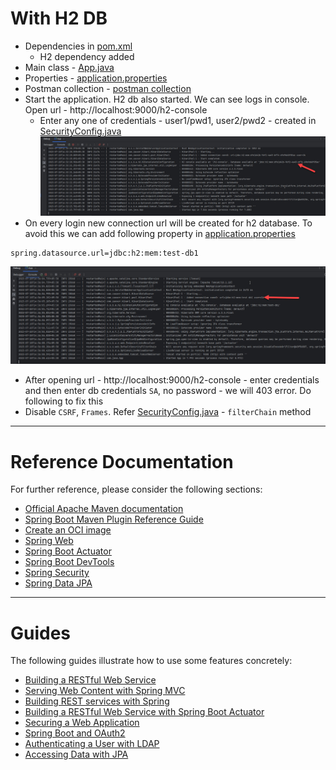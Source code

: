 # With H2 DB
* Dependencies in [pom.xml](pom.xml)
  * H2 dependency added
* Main class - [App.java](src/main/java/com/java/App.java)
* Properties - [application.properties](src/main/resources/application.properties)
* Postman collection - [postman collection](postman)
* Start the application. H2 db also started. We can see logs in console. Open url - http://localhost:9000/h2-console
  * Enter any one of credentials - user1/pwd1, user2/pwd2 - created in [SecurityConfig.java](src/main/java/com/java/config/SecurityConfig.java)
![picture](imgs/default-h2-db.jpg)
* On every login new connection url will be created for h2 database. To avoid this we can add following property in [application.properties](src/main/resources/application.properties)
```
spring.datasource.url=jdbc:h2:mem:test-db1
```
![picture](imgs/h2-db.jpg)
* After opening url - http://localhost:9000/h2-console - enter credentials and then enter db credentials `SA`, no password - we will 403 error. Do following to fix this
* Disable `CSRF`, `Frames`. Refer [SecurityConfig.java](src/main/java/com/java/config/SecurityConfig.java) - `filterChain` method
------
# Reference Documentation
For further reference, please consider the following sections:
* [Official Apache Maven documentation](https://maven.apache.org/guides/index.html)
* [Spring Boot Maven Plugin Reference Guide](https://docs.spring.io/spring-boot/docs/3.1.1/maven-plugin/reference/html/)
* [Create an OCI image](https://docs.spring.io/spring-boot/docs/3.1.1/maven-plugin/reference/html/#build-image)
* [Spring Web](https://docs.spring.io/spring-boot/docs/3.1.1/reference/htmlsingle/#web)
* [Spring Boot Actuator](https://docs.spring.io/spring-boot/docs/3.1.1/reference/htmlsingle/#actuator)
* [Spring Boot DevTools](https://docs.spring.io/spring-boot/docs/3.1.1/reference/htmlsingle/#using.devtools)
* [Spring Security](https://docs.spring.io/spring-boot/docs/3.1.1/reference/htmlsingle/#web.security)
* [Spring Data JPA](https://docs.spring.io/spring-boot/docs/3.1.1/reference/htmlsingle/#data.sql.jpa-and-spring-data)
------
# Guides
The following guides illustrate how to use some features concretely:
* [Building a RESTful Web Service](https://spring.io/guides/gs/rest-service/)
* [Serving Web Content with Spring MVC](https://spring.io/guides/gs/serving-web-content/)
* [Building REST services with Spring](https://spring.io/guides/tutorials/rest/)
* [Building a RESTful Web Service with Spring Boot Actuator](https://spring.io/guides/gs/actuator-service/)
* [Securing a Web Application](https://spring.io/guides/gs/securing-web/)
* [Spring Boot and OAuth2](https://spring.io/guides/tutorials/spring-boot-oauth2/)
* [Authenticating a User with LDAP](https://spring.io/guides/gs/authenticating-ldap/)
* [Accessing Data with JPA](https://spring.io/guides/gs/accessing-data-jpa/)

